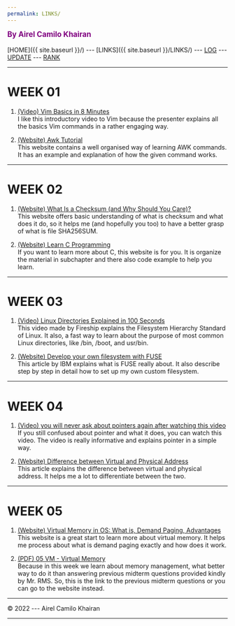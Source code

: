 ```yaml
---
permalink: LINKS/
---
```

<span style="color:purple; font-weight:bold; font-size:larger;">By Airel Camilo Khairan</span>
<br><br>
[HOME]({{ site.baseurl }}/) ---
[LINKS]({{ site.baseurl }}/LINKS/) ---
[LOG](https://airelcamilo.github.io/os222/TXT/mylog.txt) ---
[UPDATE](https://airelcamilo.github.io/os222/TXT/myupdate.txt) ---
[RANK](https://airelcamilo.github.io/os222/TXT/myrank.txt)
<br>
<hr>

# WEEK 01

1. [(Video) Vim Basics in 8 Minutes](https://www.youtube.com/watch?v=ggSyF1SVFr4)<br>
I like this introductory video to Vim because the presenter explains all the basics Vim commands in a rather engaging way.

2. [(Website) Awk Tutorial](https://www.tutorialspoint.com/awk/index.htm)<br>
This website contains a well organised way of learning AWK commands. It has an example and explanation of how the given command works.

<hr>

# WEEK 02

1. [(Website) What Is a Checksum (and Why Should You Care)?](https://www.howtogeek.com/363735/what-is-a-checksum-and-why-should-you-care/)<br>
This website offers basic understanding of what is checksum and what does it do, so it helps me (and hopefully you too) to have a better grasp of what is file SHA256SUM.

2. [(Website) Learn C Programming](https://www.w3schools.com/c/)<br>
If you want to learn more about C, this website is for you. It is organize the material in subchapter and there also code example to help you learn.

<hr>

# WEEK 03

1. [(Video) Linux Directories Explained in 100 Seconds](https://www.youtube.com/watch?v=42iQKuQodW4)<br>
This video made by Fireship explains the Filesystem Hierarchy Standard of Linux. It also, a fast way to learn about the purpose of most common Linux directories, like /bin, /boot, and usr/bin.

2. [(Website) Develop your own filesystem with FUSE](https://developer.ibm.com/articles/l-fuse/)<br>
This article by IBM explains what is FUSE really about. It also describe step by step in detail how to set up my own custom filesystem.

<hr>

# WEEK 04

1. [(Video) you will never ask about pointers again after watching this video](https://www.youtube.com/watch?v=2ybLD6_2gKM)<br>
If you still confused about pointer and what it does, you can watch this video. The video is really informative and explains pointer in a simple way.

2. [(Website) Difference between Virtual and Physical Address](https://www.javatpoint.com/virtual-vs-physical-address)<br>
This article explains the difference between virtual and physical address. It helps me a lot to differentiate between the two.

<hr>

# WEEK 05

1. [(Website) Virtual Memory in OS: What is, Demand Paging, Advantages](https://www.guru99.com/virtual-memory-in-operating-system.html)<br>
This website is a great start to learn more about virtual memory. It helps me process about what is demand paging exactly and how does it work.

2. [(PDF) 05 VM - Virtual Memory](https://rms46.vlsm.org/2/200.pdf) <br>
Because in this week we learn about memory management, what better way to do it than answering previous midterm questions provided kindly by Mr. RMS. So, this is the link to the previous midterm questions or you can go to the website instead.

<hr>
© 2022 --- Airel Camilo Khairan
<hr>
